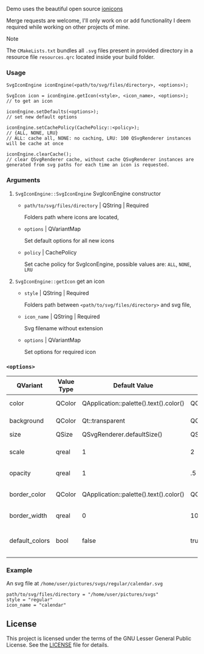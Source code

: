 Demo uses the beautiful open source [ionicons](https://ionic.io/ionicons)

Merge requests are welcome, I'll only work on or add functionality I deem required while working on other projects of mine.

> [!NOTE]
> The `CMakeLists.txt` bundles all `.svg` files present in provided directory in a resource file `resources.qrc` located inside your build folder.

### Usage
```
SvgIconEngine iconEngine(<path/to/svg/files/directory>, <options>);

SvgIcon icon = iconEngine.getIcon(<style>, <icon_name>, <options>);
// to get an icon

iconEngine.setDefaults(<options>);
// set new default options

iconEngine.setCachePolicy(CachePolicy::<policy>);
// {ALL, NONE, LRU}
// ALL: cache all, NONE: no caching, LRU: 100 QSvgRenderer instances will be cache at once

iconEngine.clearCache();
// clear QSvgRenderer cache, without cache QSvgRenderer instances are generated from svg paths for each time an icon is requested.
```

### Arguments
1. `SvgIconEngine::SvgIconEngine` SvgIconEngine constructor
	  - `path/to/svg/files/directory` | QString | Required

    	Folders path where icons are located,

    - `options` | QVariantMap

    	Set default options for all new icons

    - `policy` | CachePolicy

    	Set cache policy for SvgIconEngine, possible values are: `ALL`, `NONE`, `LRU`

2. `SvgIconEngine::getIcon` get an icon
	  - `style` | QString | Required

    	Folders path between `<path/to/svg/files/directory>` and svg file,

    - `icon_name` | QString | Required

    	Svg filename without extension

    - `options` | QVariantMap

   		Set options for required icon

### `<options>`
| QVariant       | Value Type | Default Value                          | Ex. Value         | Animates? | Use |
| -------------- | ---------- | -------------------------------------- | ----------------- | --------- | --- |
| color          | QColor     | QApplication::palette().text().color() | QColor(Qt::red)   | Yes       | Color used to fill icon |
| background     | QColor     | Qt::transparent                        | QColor(Qt::red)   | Yes       | Background fill for icons |
| size           | QSize      | QSvgRenderer.defaultSize()             | QSize(64, 64)     | Yes       | Icon size |
| scale          | qreal      | 1                                      | 2                 | Yes       | Image size inside icon box |
| opacity        | qreal      | 1                                      | .5                | Yes       | Icon opacity |
| border_color   | QColor     | QApplication::palette().text().color() | QColor(Qt::black) | Will      | Color for border around icon |
| border_width   | qreal      | 0                                      | 10                | Will      | Border width |
| default_colors | bool       | false                                  | true/false        | No        | If icon colors remain as in svg file |

### Example
An svg file at `/home/user/pictures/svgs/regular/calendar.svg`

```
path/to/svg/files/directory = "/home/user/pictures/svgs"
style = "regular"
icon_name = "calendar"
```


## License

This project is licensed under the terms of the GNU Lesser General Public License. See the [LICENSE](./LICENSE) file for details.
